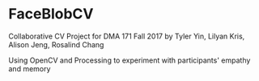 # FaceBlobCV
Collaborative CV Project for DMA 171 Fall 2017
by Tyler Yin, Lilyan Kris, Alison Jeng, Rosalind Chang

Using OpenCV and Processing to experiment with participants' empathy and memory

